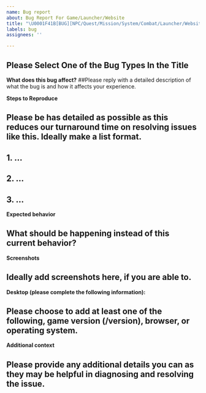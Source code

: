 ```yaml
---
name: Bug report
about: Bug Report For Game/Launcher/Website
title: "\U0001F41B[BUG][NPC/Quest/Mission/System/Combat/Launcher/Website]]"
labels: bug
assignees: ''

---
```


## **Please Select One of the Bug Types In the Title**
**What does this bug affect?**
##Please reply with a detailed description of what the bug is and how it affects your experience.

**Steps to Reproduce**
## Please be has detailed as possible as this reduces our turnaround time on resolving issues like this. Ideally make a list format.
## 1. ...
## 2. ...
## 3. ...

**Expected behavior**
## What should be happening instead of this current behavior?

**Screenshots**
## Ideally add screenshots here, if you are able to.

**Desktop (please complete the following information):**
## Please choose to add at least one of the following, game version (/version), browser, or operating system.

**Additional context**
## Please provide any additional details you can as they may be helpful in diagnosing and resolving the issue.
